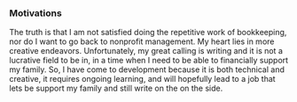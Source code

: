 ### Motivations

The truth is that I am not satisfied doing the repetitive work of bookkeeping, nor do I want to go back to nonprofit management. My heart lies in more creative endeavors. Unfortunately, my great calling is writing and it is not a lucrative field to be in, in a time when I need to be able to financially support my family. So, I have come to development because it is both technical and creative, it requires ongoing learning, and will hopefully lead to a job that lets be support my family and still write on the on the side. 
